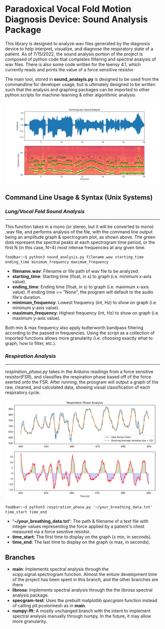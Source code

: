 # **Paradoxical Vocal Fold Motion Diagnosis Device: Sound Analysis Package**
This library is designed to analyze wav files generated by the diagnosis device to help interpret, visualize, and diagnose the respiratory state of a patient. As of 7/15/2022, the sound analysis portion of the project is composed of python code that completes filtering and spectral analysis of wav files. There is also some code written for the teensy 4.1, which currently reads and prints the value of a force sensitive resistor

The main tool, stored in __sound_analayis.py__ is designed to be used from the commandline for developer usage, but is ultimately designed to be written such that the analysis and graphing packages can be imported to other python scripts for machine-learning & other algorithmic analysis.

![Sample Spectral Analysis](/Sample_Images/spectrogram_sound_analysis_sample.png)

## **Command Line Usage & Syntax (Unix Systems)**
### *Lung/Vocal Fold Sound Analysis*
---
This function takes in a mono (or stereo, but it will be converted to mono) .wav file, and performs analysis of the file, with the command line output being an amplitude graph & spectrogram plot, as shown above. The green dots represent the spectral peaks at each spectrogram time period, or the first N (in this case, N=4) most intense frequencies at any given time.
```console
foo@bar:~$ python3 sound_analysis.py filename.wav starting_time ending_time minimum_frequency maximum_frequency
```

- **filename.wav**: Filename or file path of wav file to be analyzed.
- **starting_time**: Starting time (float, in s) to graph (i.e. minimum x-axis value).
- **ending_time**: Ending time (float, in s) to graph (i.e. maximum x-axis value). If ending time == "None", the program will default to the audio file's duration.
- **minimum_frequency**: Lowest frequency (int, Hz) to show on graph (i.e. minimum y-axis value).
- **maximum_frequency**: Highest frequency (int, Hz) to show on graph (i.e. maximum y-axis value).

Both min & max frequency also apply butterworth bandpass filtering according to the passed in frequencies. Using the script as a collection of imported functions allows more granularity (i.e. choosing exactly what to graph, how to filter, etc.).

### *Respiration Analysis*
---
*respiration_phase.py* takes in the Arduino readings from a force sensitive resistor(FSR), and classifies the respiration phase based off of the force exerted onto the FSR. After running, the proogram will output a graph of the raw, cleaned, and calculated data, showing visual classification of each respiratory cycle.

![Sample Spectral Analysis](/Sample_Images/sample_resp_data.png)
```console
foo@bar:~$ python3 respiration_phase.py '~/your_breathing_data.txt' time_start time_end
```
- **'~/your_breathing_data.txt'**: The path & filename of a text file with integer values representing the force applied by a patient's chest measured via a force sesntive resistor.
- **time_start**: The first time to display on the graph (x min, in seconds).
- **time_end**: The last time to display on the graph (x max, in seconds).

## Branches
- **main**: Implements spectral analysis through the scipy.signal.spectrogram function. Almost the enture development time of the project has been spent in this branch, and the other branches are there 
- **librosa**: Implements spectral analysis through the the librosa spectral analysis package.
- **specgram-test**: Uses the prebuilt matplotlib *specgram* function instead of calling plt.pcolormesh as in **main**.
- **numpy-fft**: A mostly unchanged branch with the intent to implement spectral analysis manually through numpy. In the future, it may allow more granularity.